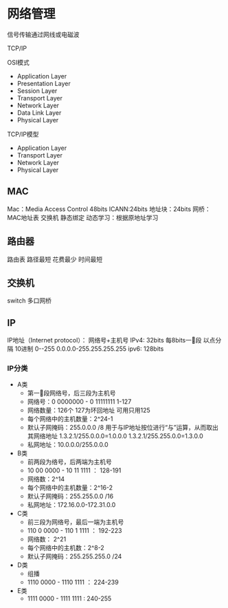 # 网络管理

信号传输通过网线或电磁波

TCP/IP

OSI模式
- Application Layer
- Presentation Layer
- Session Layer
- Transport Layer
- Network Layer
- Data Link Layer
- Physical Layer


TCP/IP模型
- Application Layer
- Transport Layer
- Network Layer
- Physical Layer


## MAC
Mac：Media Access Control
48bits  ICANN:24bits 地址块：24bits
网桥：MAC地址表 交换机
  静态绑定
  动态学习：根据原地址学习

## 路由器 
路由表 
路径最短
花费最少
时间最短  

## 交换机
switch 多口网桥

## IP
IP地址（Internet protocol）： 网络号+主机号
IPv4: 32bits 每8bits一段 以点分隔
10进制 0--255 0.0.0.0-255.255.255.255
ipv6: 128bits

### IP分类
- A类
  - 第一段网络号，后三段为主机号
  - 网络号：0 0000000 - 0 11111111 1-127
  - 网络数量：126个 127为环回地址 可用只用125
  - 每个网络中的主机数量：2^24-1
  - 默认子网掩码：255.0.0.0 /8 用于与IP地址按位进行“与”运算，从而取出其网络地址  1.3.2.1/255.0.0.0=1.0.0.0 1.3.2.1/255.255.0.0=1.3.0.0
  - 私网地址：10.0.0.0/255.0.0.0
- B类
  - 前两段为络号，后两端为主机号
  - 10 00 0000 - 10 11 1111 ： 128-191
  - 网络数：2^14 
  - 每个网络中的主机数量：2^16-2
  - 默认子网掩码：255.255.0.0 /16
  - 私网地址：172.16.0.0-172.31.0.0
- C类
  - 前三段为网络号，最后一端为主机号
  - 110 0 0000 - 110 1 1111 ： 192-223
  - 网络数： 2^21
  - 每个网络中的主机数：2^8-2
  - 默认子网掩码：255.255.255.0  /24
- D类
  - 组播
  - 1110 0000 - 1110 1111 ： 224-239
- E类
  - 1111 0000 - 1111 1111 : 240-255
